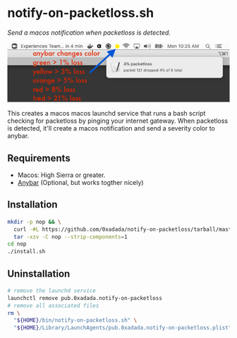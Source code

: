 # notify-on-packetloss.sh

_Send a macos notification when packetloss is detected._

<img src="notify-on-packetloss.png">

This creates a macos macos launchd service that runs a bash script checking for
packetloss by pinging your internet gateway. When packetloss is detected, it'll
create a macos notification and send a severity color to anybar.


## Requirements

* Macos: High Sierra or greater.
* [Anybar](https://github.com/tonsky/AnyBar) (Optional, but works togther nicely)


## Installation

```bash
mkdir -p nop && \
  curl -#L https://github.com/0xadada/notify-on-packetloss/tarball/master | \
  tar -xzv -C nop --strip-components=1
cd nop
./install.sh
```


## Uninstallation

```bash
# remove the launchd service
launchctl remove pub.0xadada.notify-on-packetloss
# remove all associated files
rm \
  "${HOME}/bin/notify-on-packetloss.sh" \
  "${HOME}/Library/LaunchAgents/pub.0xadada.notify-on-packetloss.plist"
```
